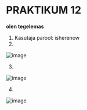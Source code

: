 # PRAKTIKUM 12
**olen tegelemas**

1) Kasutaja parool: isherenow
2)
![image](https://github.com/alexandravoit/ANDMETURVE-2024/assets/145194484/26a359d5-6d97-497b-94c8-cdcf56332f68)

3)  
![image](https://github.com/alexandravoit/ANDMETURVE-2024/assets/145194484/f880be48-83a0-4dae-8921-d927410abbc2)

4)
![image](https://github.com/alexandravoit/ANDMETURVE-2024/assets/145194484/0e05f02f-b8f0-4eb2-aa74-ad7499c8dc98)
